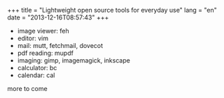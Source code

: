 +++
title = "Lightweight open source tools for everyday use"
lang = "en"
date = "2013-12-16T08:57:43"
+++


  * image viewer: feh
  * editor: vim
  * mail: mutt, fetchmail, dovecot
  * pdf reading: mupdf
  * imaging: gimp, imagemagick, inkscape
  * calculator: bc
  * calendar: cal


more to come
